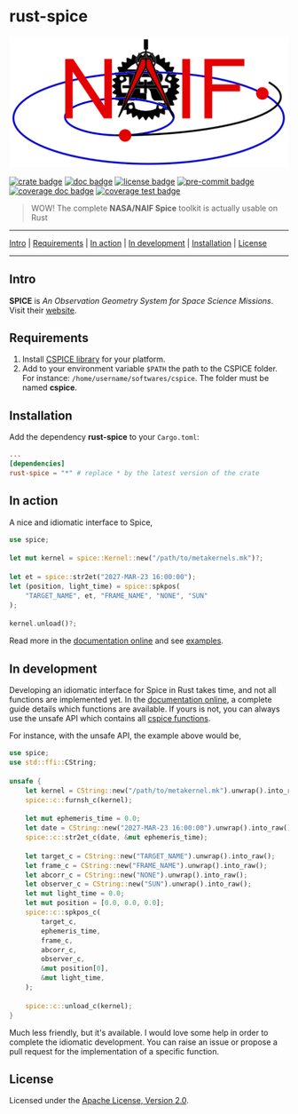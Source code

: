 # rust-spice

[![logo image]][crate link]

[![crate badge]][crate link]
[![doc badge]][doc link]
[![license badge]][license link]
[![pre-commit badge]][pre-commit link]
[![coverage doc badge]][coverage doc link]
[![coverage test badge]][coverage test link]

> WOW! The complete **NASA/NAIF Spice** toolkit is actually usable on Rust

---

[Intro](#intro) |
[Requirements](#requirements) |
[In action](#in-action) |
[In development](#in-development) |
[Installation](#installation) |
[License](#license)

---

## Intro

**SPICE** is *An Observation Geometry System for Space Science Missions*. Visit
their [website][naif link].

## Requirements

1) Install [CSPICE library][cspice install link] for your platform.
2) Add to your environment variable `$PATH` the path to the CSPICE folder. For
  instance: `/home/username/softwares/cspice`. The folder must be named
  **cspice**.

## Installation

Add the dependency **rust-spice** to your `Cargo.toml`:

```toml
...
[dependencies]
rust-spice = "*" # replace * by the latest version of the crate
```

## In action

A nice and idiomatic interface to Spice,

```rust
use spice;

let mut kernel = spice::Kernel::new("/path/to/metakernels.mk")?;

let et = spice::str2et("2027-MAR-23 16:00:00");
let (position, light_time) = spice::spkpos(
    "TARGET_NAME", et, "FRAME_NAME", "NONE", "SUN"
);

kernel.unload()?;
```

Read more in the [documentation online][doc link] and see
[examples][examples link].

## In development

Developing an idiomatic interface for Spice in Rust takes time, and not all
functions are implemented yet. In the [documentation online][doc link], a
complete guide details which functions are available. If yours is not, you can
always use the unsafe API which contains all [cspice functions][cspice api].

For instance, with the unsafe API, the example above would be,

```rust
use spice;
use std::ffi::CString;

unsafe {
    let kernel = CString::new("/path/to/metakernel.mk").unwrap().into_raw();
    spice::c::furnsh_c(kernel);

    let mut ephemeris_time = 0.0;
    let date = CString::new("2027-MAR-23 16:00:00").unwrap().into_raw();
    spice::c::str2et_c(date, &mut ephemeris_time);

    let target_c = CString::new("TARGET_NAME").unwrap().into_raw();
    let frame_c = CString::new("FRAME_NAME").unwrap().into_raw();
    let abcorr_c = CString::new("NONE").unwrap().into_raw();
    let observer_c = CString::new("SUN").unwrap().into_raw();
    let mut light_time = 0.0;
    let mut position = [0.0, 0.0, 0.0];
    spice::c::spkpos_c(
        target_c,
        ephemeris_time,
        frame_c,
        abcorr_c,
        observer_c,
        &mut position[0],
        &mut light_time,
    );

    spice::c::unload_c(kernel);
}
```

Much less friendly, but it's available. I would love some help in order to
complete the idiomatic development. You can raise an issue or propose a pull
request for the implementation of a specific function.

## License

Licensed under the [Apache License, Version 2.0][license link].

[repository link]: https://github.com/GregoireHENRY/rust-spice
[logo image]: https://raw.githubusercontent.com/GregoireHENRY/rust-spice/main/rsc/img/logo_bg.png
[crate link]: https://crates.io/crates/rust-spice
[crate badge]: https://meritbadge.herokuapp.com/rust-spice?style=flat-square
[doc link]: https://docs.rs/rust-spice
[doc badge]: https://docs.rs/rust-spice/badge.svg
[license link]: https://raw.githubusercontent.com/GregoireHENRY/rust-spice/main/LICENSE
[license badge]: https://img.shields.io/badge/License-Apache%202.0-blue.svg
[pre-commit link]: https://pre-commit.com
[pre-commit badge]: https://img.shields.io/badge/pre--commit-enabled-brightgreen?logo=pre-commit&logoColor=white
[coverage doc badge]: https://img.shields.io/badge/Documentation-100%25-brightgreen
[coverage doc link]: https://docs.rs/crate/rust-spice
[coverage test badge]: https://img.shields.io/badge/Tests-90%25-green
[coverage test link]: https://docs.rs/crate/rust-spice
[examples link]: https://github.com/GregoireHENRY/rust-spice/tree/main/examples
[naif link]: https://naif.jpl.nasa.gov/naif
[cspice api]: https://naif.jpl.nasa.gov/pub/naif/toolkit_docs/C/cspice/index.html
[cspice install link]: https://naif.jpl.nasa.gov/naif/toolkit_C.html
